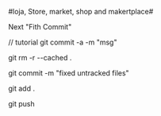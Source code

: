 #loja, Store, market, shop and makertplace#


Next "Fith Commit"

// tutorial
git commit -a -m "msg"

git rm -r --cached .

git commit -m "fixed untracked files"

git add .

git push
